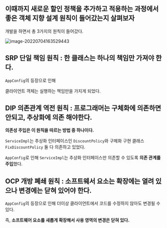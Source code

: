 ## 이때까지 새로운 할인 정책을 추가하고 적용하는 과정에서 좋은 객체 지향 설계 원칙이 들어갔는지 살펴보자

개발을 하면서 총 3가지의 원칙이 들어갔다.

![image-20220704163529443](https://user-images.githubusercontent.com/105288887/177118896-0bdde501-0308-41a4-a814-1f1fb7c13dda.png)

## SRP 단일 책임 원칙 : 한 클래스는 하나의 책임만 가져야 한다.

```AppConfig```의 등장으로 인해 

클라이언트 객체는 실행하는 책임만을 가지게 되었다.

## DIP 의존관계 역전 원칙 : 프로그래머는 구체화에 의존하면 안되고, 추상화에 의존 해야한다.

**의존성 주입은 이 원칙을 따르는 방법 중 하나이다.**

```ServiceImpl```는 추상화 인터페이스인 ```DiscountPolicy```와 구체화 구현 클래스 ```FixDiscountPolicy``` 둘 다 의존하고 있었다.

```AppConfig```로 인해 ```ServiceImpl```는 추상화 인터페이스만 의존할 수 있도록 **의존 관계를 주입**했다.

## OCP 개방 폐쇄 원칙 : 소프트웨서 요소는 확장에는 열려 있으나 변경에는 닫혀 있어야 한다.

```AppConfig```의 등장으로 인해 더이상 클라이언트에서 코드를 수정하지 않아도 변경될 수 있다.

즉, **소프트웨어 요소를 새롭게 확장해서 사용 영역의 변경은 닫혀 있다.**
